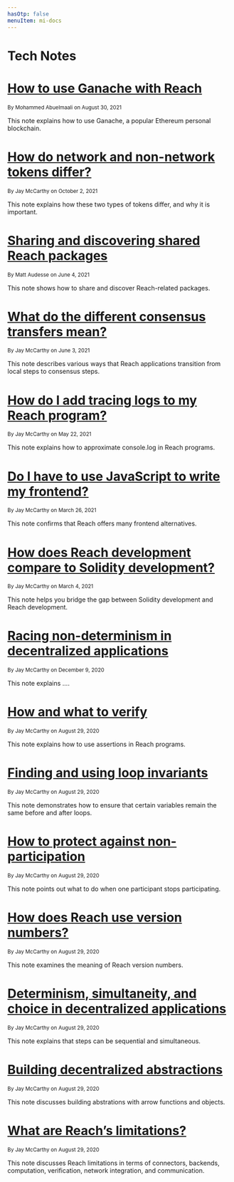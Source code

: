 ```yaml
---
hasOtp: false
menuItem: mi-docs
---
```


# Tech Notes

# [How to use Ganache with Reach](/en/books/essentials/tech-notes/how-to-use-ganache-with-reach/)

<small class="text-muted">By Mohammed Abuelmaali on August 30, 2021</small>

This note explains how to use Ganache, a popular Ethereum personal blockchain.

# [How do network and non-network tokens differ?](/en/books/essentials/tech-notes/how-do-network-and-non-network-tokens-differ/)

<small class="text-muted">By Jay McCarthy on October 2, 2021</small>

This note explains how these two types of tokens differ, and why it is important.

# [Sharing and discovering shared Reach packages](/en/books/essentials/tech-notes/sharing-and-discovering-shared-reach-packages/)

<small class="text-muted">By Matt Audesse on June 4, 2021</small>

This note shows how to share and discover Reach-related packages. 

# [What do the different consensus transfers mean?](/en/books/essentials/tech-notes/what-do-the-different-transfers-mean/)

<small class="text-muted">By Jay McCarthy on June 3, 2021</small>

This note describes various ways that Reach applications transition from local steps to consensus steps.

# [How do I add tracing logs to my Reach program?](/en/books/essentials/tech-notes/how-do-i-add-tracing-logs-to-my-program/)

<small class="text-muted">By Jay McCarthy on May 22, 2021</small>

This note explains how to approximate console.log in Reach programs.

# [Do I have to use JavaScript to write my frontend?](/en/books/essentials/tech-notes/do-i-have-to-use-javascript/)

<small class="text-muted">By Jay McCarthy on March 26, 2021</small>

This note confirms that Reach offers many frontend alternatives.

# [How does Reach development compare to Solidity development?](/en/books/essentials/tech-notes/how-does-reach-development-compare-to-solidity-development/)

<small class="text-muted">By Jay McCarthy on March 4, 2021</small>

This note helps you bridge the gap between Solidity development and Reach development.

# [Racing non-determinism in decentralized applications](/en/books/essentials/tech-notes/racing-non-determinism-in-dapps/)

<small class="text-muted">By Jay McCarthy on December 9, 2020</small>

This note explains ....

# [How and what to verify](/en/books/essentials/tech-notes/how-and-what-to-verify/)

<small class="text-muted">By Jay McCarthy on August 29, 2020</small>

This note explains how to use assertions in Reach programs.

# [Finding and using loop invariants](/en/books/essentials/tech-notes/finding-and-using-loop-invariants/)

<small class="text-muted">By Jay McCarthy on August 29, 2020</small>

This note demonstrates how to ensure that certain variables remain the same before and after loops.

# [How to protect against non-participation](/en/books/essentials/tech-notes/how-to-protect-against-non-participation/)

<small class="text-muted">By Jay McCarthy on August 29, 2020</small>

This note points out what to do when one participant stops participating.

# [How does Reach use version numbers?](/en/books/essentials/tech-notes/how-does-reach-use-version-numbers/)

<small class="text-muted">By Jay McCarthy on August 29, 2020</small>

This note examines the meaning of Reach version numbers.

# [Determinism, simultaneity, and choice in decentralized applications](/en/books/essentials/tech-notes/determinism-simultaneity-and-choice-in-dapps/)

<small class="text-muted">By Jay McCarthy on August 29, 2020</small>

This note explains that steps can be sequential and simultaneous.

# [Building decentralized abstractions](/en/books/essentials/tech-notes/building-decentralized-abstractions/)

<small class="text-muted">By Jay McCarthy on August 29, 2020</small>

This note discusses building abstrations with arrow functions and objects.

# [What are Reach’s limitations?](/en/books/essentials/tech-notes/what-are-reach-limitations/)

<small class="text-muted">By Jay McCarthy on August 29, 2020</small>

This note discusses Reach limitations in terms of connectors, backends, computation, verification, network integration, and communication.

